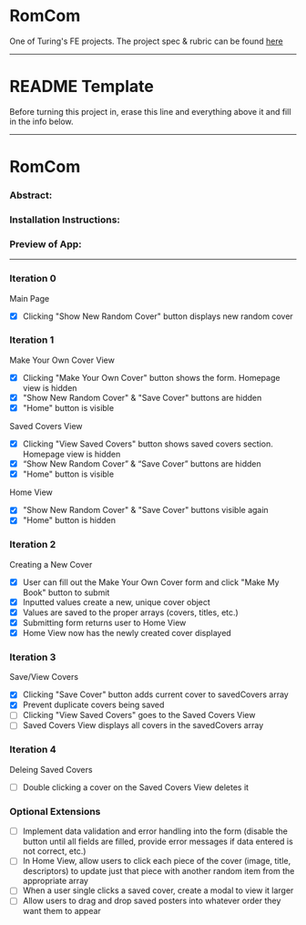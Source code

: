 # RomCom

One of Turing's FE projects. The project spec & rubric can be found [here](https://frontend.turing.io/projects/module-1/romcom-pair.html)

______________________________________________________  
# README Template  
Before turning this project in, erase this line and everything above it and fill in the info below.  
______________________________________________________  

# RomCom  

### Abstract:
[//]: <> (Briefly describe what you built and its features. What problem is the app solving? How does this application solve that problem?)

### Installation Instructions:
[//]: <> (What steps does a person have to take to get your app cloned down and running?)

### Preview of App:
[//]: <> (Provide ONE gif or screenshot of your application - choose the "coolest" piece of functionality to show off.)

____

### Iteration 0
Main Page
- [x] Clicking "Show New Random Cover" button displays new random cover

### Iteration 1
Make Your Own Cover View
- [x] Clicking "Make Your Own Cover" button shows the form. Homepage view is hidden
- [x] "Show New Random Cover" & "Save Cover" buttons are hidden
- [x] "Home" button is visible

Saved Covers View
- [x] Clicking "View Saved Covers" button shows saved covers section. Homepage view is hidden
- [x] “Show New Random Cover” & “Save Cover” buttons are hidden
- [x] "Home" button is visible

Home View
- [x] "Show New Random Cover" & "Save Cover" buttons visible again
- [x] "Home" button is hidden

### Iteration 2
Creating a New Cover
- [x] User can fill out the Make Your Own Cover form and click "Make My Book" button to submit
- [x] Inputted values create a new, unique cover object
- [x] Values are saved to the proper arrays (covers, titles, etc.)
- [x] Submitting form returns user to Home View
- [x] Home View now has the newly created cover displayed

### Iteration 3
Save/View Covers
- [x] Clicking "Save Cover" button adds current cover to savedCovers array
- [x] Prevent duplicate covers being saved
- [ ] Clicking "View Saved Covers" goes to the Saved Covers View
- [ ] Saved Covers View displays all covers in the savedCovers array

### Iteration 4
Deleing Saved Covers
- [ ] Double clicking a cover on the Saved Covers View deletes it

### Optional Extensions
- [ ] Implement data validation and error handling into the form (disable the button until all fields are filled, provide error messages if data entered is not correct, etc.)
- [ ] In Home View, allow users to click each piece of the cover (image, title, descriptors) to update just that piece with another random item from the appropriate array
- [ ] When a user single clicks a saved cover, create a modal to view it larger
- [ ] Allow users to drag and drop saved posters into whatever order they want them to appear